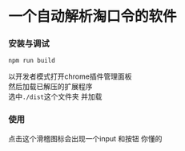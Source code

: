 # 一个自动解析淘口令的软件

### 安装与调试
```shell script
npm run build
```

以开发者模式打开chrome插件管理面板  
然后加载已解压的扩展程序  
选中`./dist`这个文件夹 并加载
   
### 使用
点击这个滑稽图标会出现一个input 和按钮 你懂的